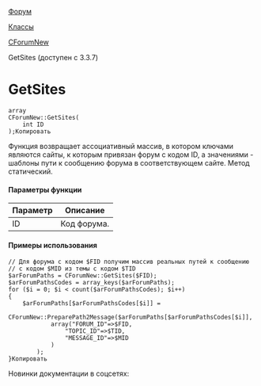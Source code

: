 [Форум](/api_help/forum/index.php)

[Классы](/api_help/forum/developer/index.php)

[CForumNew](/api_help/forum/developer/cforumnew/index.php)

GetSites (доступен с 3.3.7)

GetSites
========

```
array
CForumNew::GetSites(
	int ID
);Копировать
```

Функция возвращает ассоциативный массив, в котором ключами являются сайты, к которым привязан форум с кодом ID, а значениями - шаблоны пути к сообщению форума в соответствующем сайте. Метод статический.

#### Параметры функции

| Параметр | Описание |
| --- | --- |
| ID | Код форума. |

#### Примеры использования

```
// Для форума с кодом $FID получим массив реальных путей к сообщению
// с кодом $MID из темы с кодом $TID
$arForumPaths = CForumNew::GetSites($FID);
$arForumPathsCodes = array_keys($arForumPaths);
for ($i = 0; $i < count($arForumPathsCodes); $i++)
{
	$arForumPaths[$arForumPathsCodes[$i]] = 
		CForumNew::PreparePath2Message($arForumPaths[$arForumPathsCodes[$i]],
			array("FORUM_ID"=>$FID,
				"TOPIC_ID"=>$TID,
				"MESSAGE_ID"=>$MID
			)
		);
}Копировать
```

Новинки документации в соцсетях:
